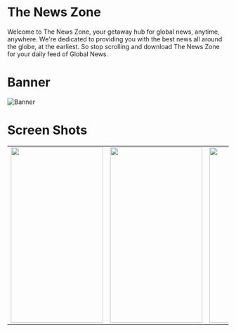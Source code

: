 # The News Zone

Welcome to The News Zone, your getaway hub for global news, anytime, anywhere. We're dedicated to providing you with the best news all around the globe, at the earliest. So stop scrolling and download The News Zone for your daily feed of Global News.

# Banner
![Banner](https://user-images.githubusercontent.com/60298946/172218854-b42bf656-de04-43b8-a82e-ba3678c9c327.png)

# Screen Shots
<table>
  <tr>
<td><img src = https://user-images.githubusercontent.com/60298946/172221066-5628660a-91f2-42cc-962a-a1c875dd6669.jpeg height = "400" width="210" /></td>
<td><img src = https://user-images.githubusercontent.com/60298946/172222243-2a12d3a6-13dc-4bb2-a15a-4d6ffc715a0d.jpeg height = "400" width="210" /></td>
<td><img src = https://user-images.githubusercontent.com/60298946/172223138-a37b9b72-9c2a-4558-a055-5f7bb3da025c.jpeg height = "400" width="210" /></td>
<td><img src = https://user-images.githubusercontent.com/60298946/172223321-eec017a6-8177-458b-83f7-29dddc24b007.jpeg height = "400" width="210" /></td>
<td><img src = https://user-images.githubusercontent.com/60298946/172223409-7c4fec22-32f3-4331-bee8-fd65fcb3b51f.jpeg height = "400" width="210" /></td>
  </tr>
</table>
